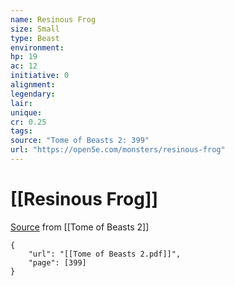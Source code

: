 ```yaml
---
name: Resinous Frog
size: Small
type: Beast
environment: 
hp: 19
ac: 12
initiative: 0
alignment: 
legendary: 
lair: 
unique: 
cr: 0.25
tags: 
source: "Tome of Beasts 2: 399"
url: "https://open5e.com/monsters/resinous-frog"
---
```

# [[Resinous Frog]]

[Source](zotero://open-pdf/library/items/9UQIAB6R?page=399) from [[Tome of Beasts 2]]

```pdf
{
	"url": "[[Tome of Beasts 2.pdf]]",
	"page": [399]
}
```

